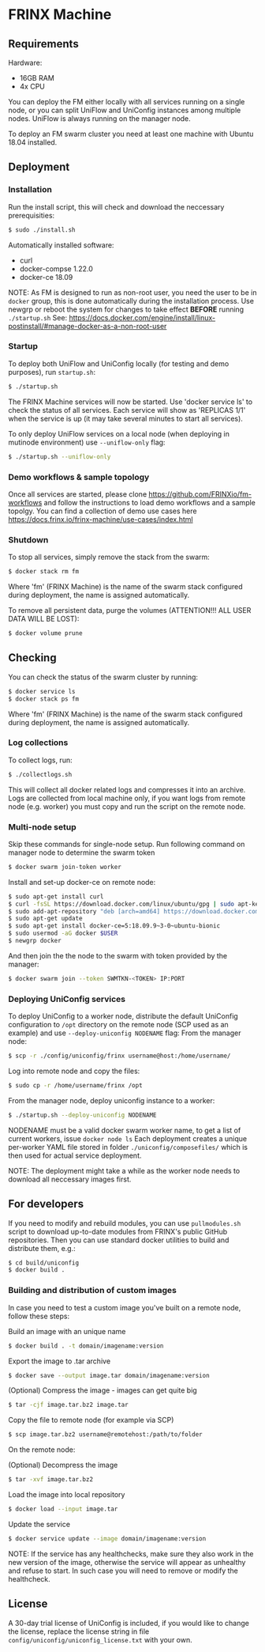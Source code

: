 # FRINX Machine

## Requirements
Hardware:
- 16GB RAM
- 4x CPU

You can deploy the FM either locally with all services running on a single node, or you can split UniFlow and UniConfig instances among multiple nodes. UniFlow is always running on the manager node.

To deploy an FM swarm cluster you need at least one machine with Ubuntu 18.04 installed.

## Deployment
### Installation
Run the install script, this will check and download the neccessary prerequisities:
```sh
$ sudo ./install.sh
```
Automatically installed software:
- curl
- docker-compse 1.22.0
- docker-ce 18.09

NOTE: As FM is designed to run as non-root user, you need the user to be in `docker` group, this is done automatically during the installation process. Use newgrp or reboot the system for changes to take effect **BEFORE** running ```./startup.sh```
See: https://docs.docker.com/engine/install/linux-postinstall/#manage-docker-as-a-non-root-user

### Startup
To deploy both UniFlow and UniConfig locally (for testing and demo purposes), run `startup.sh`:
```sh
$ ./startup.sh
```
The FRINX Machine services will now be started.  Use 'docker service ls' to check the status of all services.
Each service will show as 'REPLICAS 1/1' when the service is up (it may take several minutes to start all services).

To only deploy UniFlow services on a local node (when deploying in mutinode environment) use `--uniflow-only` flag:
```sh
$ ./startup.sh --uniflow-only
```

### Demo workflows & sample topology
Once all services are started, please clone https://github.com/FRINXio/fm-workflows and follow the instructions to load demo workflows and a sample topolgy. You can find a collection of demo use cases here https://docs.frinx.io/frinx-machine/use-cases/index.html

### Shutdown
To stop all services, simply remove the stack from the swarm:
```sh
$ docker stack rm fm
```
Where 'fm' (FRINX Machine) is the name of the swarm stack configured during deployment, the name is assigned automatically.

To remove all persistent data, purge the volumes (ATTENTION!!! ALL USER DATA WILL BE LOST):
```sh
$ docker volume prune
```

## Checking
You can check the status of the swarm cluster by running:
```sh
$ docker service ls
$ docker stack ps fm
```
Where 'fm' (FRINX Machine) is the name of the swarm stack configured during deployment, the name is assigned automatically.

### Log collections
To collect logs, run:
```sh
$ ./collectlogs.sh
```
This will collect all docker related logs and compresses it into an archive. Logs are collected from local machine only, if you want logs from remote node (e.g. worker) you must copy and run the script on the remote node.

### Multi-node setup
Skip these commands for single-node setup.
Run following command on manager node to determine the swarm token
```sh
$ docker swarm join-token worker
```

Install and set-up docker-ce on remote node:
```sh
$ sudo apt-get install curl
$ curl -fsSL https://download.docker.com/linux/ubuntu/gpg | sudo apt-key add -
$ sudo add-apt-repository "deb [arch=amd64] https://download.docker.com/linux/ubuntu $(lsb_release -cs) stable"
$ sudo apt-get update
$ sudo apt-get install docker-ce=5:18.09.9~3-0~ubuntu-bionic
$ sudo usermod -aG docker $USER
$ newgrp docker
```

And then join the the node to the swarm with token provided by the manager:
```sh
$ docker swarm join --token SWMTKN-<TOKEN> IP:PORT
```

### Deploying UniConfig services
To deploy UniConfig to a worker node, distribute the default UniConfig configuration to `/opt` directory on the remote node (SCP used as an example) and use `--deploy-uniconfig NODENAME` flag:
From the manager node:
```sh
$ scp -r ./config/uniconfig/frinx username@host:/home/username/
```
Log into remote node and copy the files:
```sh
$ sudo cp -r /home/username/frinx /opt
```
From the manager node, deploy uniconfig instance to a worker:
```sh
$ ./startup.sh --deploy-uniconfig NODENAME
```
NODENAME must be a valid docker swarm worker name, to get a list of current workers, issue `docker node ls`
Each deployment creates a unique per-worker YAML file stored in folder `./uniconfig/composefiles/` which is then used for actual service deployment.

NOTE: The deployment might take a while as the worker node needs to download all neccessary images first.

## For developers
If you need to modify and rebuild modules, you can use `pullmodules.sh` script to download up-to-date modules from FRINX's public GitHub repositories. Then you can use standard docker utilities to build and distribute them, e.g.:
```sh
$ cd build/uniconfig
$ docker build .
```

### Building and distribution of custom images
In case you need to test a custom image you've built on a remote node, follow these steps:

Build an image with an unique name
```sh
$ docker build . -t domain/imagename:version
```
Export the image to .tar archive
```sh
$ docker save --output image.tar domain/imagename:version
```
(Optional) Compress the image - images can get quite big
```sh
$ tar -cjf image.tar.bz2 image.tar
```
Copy the file to remote node (for example via SCP)
```sh
$ scp image.tar.bz2 username@remotehost:/path/to/folder
```
On the remote node:

(Optional) Decompress the image
```sh
$ tar -xvf image.tar.bz2
```
Load the image into local repository
```sh
$ docker load --input image.tar
```
Update the service
```sh
$ docker service update --image domain/imagename:version
```

NOTE: If the service has any healthchecks, make sure they also work in the new version of the image, otherwise the service will appear as unhealthy and refuse to start. In such case you will need to remove or modify the healthcheck.

## License
A 30-day trial license of UniConfig is included, if you would like to change the license, replace the license string in file `config/uniconfig/uniconfig_license.txt` with your own.
